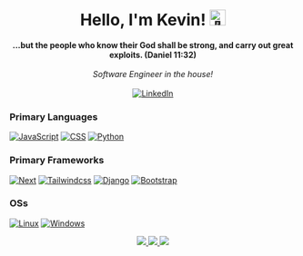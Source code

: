 <h1 align="center">Hello, I'm Kevin! <img src="https://github-production-user-asset-6210df.s3.amazonaws.com/24524555/238178097-766d336d-b87d-44ba-807c-c51de2bc6b4d.gif" width="28px" alt="👋"></h1>

<p align="center">
    <b>...but the people who know their God shall be strong, and carry out great exploits. (Daniel 11:32)</b><br><br>
    <i>
        Software Engineer in the house!<br>
    </i><br>
  <a href="https://www.linkedin.com/in/vokewasike/" target="_blank">
      <img src="https://img.shields.io/badge/LinkedIn-blue?style=for-the-badge&logo=linkedin&logoColor=white" alt="LinkedIn">
  </a>
</p>


### Primary Languages

[![JavaScript](https://img.shields.io/badge/Javascript-black?style=for-the-badge&logo=javascript)](https://github.com/vokewasike)
[![CSS](https://img.shields.io/badge/HTML_&_CSS-black?style=for-the-badge&logo=css3)](https://github.com/vokewasike)
[![Python](https://img.shields.io/badge/python-black?style=for-the-badge&logo=python)](https://github.com/vokewasike)


### Primary Frameworks

[![Next](https://img.shields.io/badge/next.js-black?style=for-the-badge&logo=next.js)](https://github.com/vokewasike)
[![Tailwindcss](https://img.shields.io/badge/tailwindcss-black?style=for-the-badge&logo=tailwindcss)](https://github.com/vokewasike)
[![Django](https://img.shields.io/badge/django-black?style=for-the-badge&logo=django)](https://github.com/vokewasike)
[![Bootstrap](https://img.shields.io/badge/bootstrap-black?style=for-the-badge&logo=bootstrap)](https://github.com/vokewasike)


### OSs

[![Linux](https://img.shields.io/badge/linux-black?style=for-the-badge&logo=Linux)](https://github.com/vokewasike)
[![Windows](https://img.shields.io/badge/Windows-black?style=for-the-badge&logo=Windows)](https://github.com/vokewasike)


<p align="center">
  <a href="https://github.com/vokewasike">
    <img src="https://github-profile-summary-cards.vercel.app/api/cards/profile-details?username=vokewasike&theme=transparent" />
  </a>
  <a href="https://github.com/vokewasike">
    <img src="https://github-readme-streak-stats.herokuapp.com/?user=vokewasike&hide_border=true&card_width=338&theme=transparent" />
  </a>
  <a href="https://github.com/vokewasike">
    <img src="https://github-profile-summary-cards.vercel.app/api/cards/stats?username=vokewasike&theme=transparent" />
  </a>
</p>

<!--
- 🔭 I’m currently working on an vehicle b

- 🌱 I’m currently learning Bootstrap5

- 👯 I’m looking to collaborate on ...
- 🤔 I’m looking for help with ...
- 💬 Ask me about ...
- 📫 How to reach me: ...
- 😄 Pronouns: ...
- ⚡ Fun fact: ...
  -->
